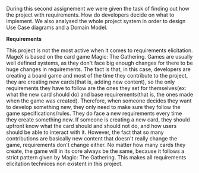 During this second assignement we were given the task of finding out how the project with requirements. How do developers decide on what to implement. We also analysed the whole project system in order to design Use Case diagrams and a Domain Model.

__Requirements__

This project is not the most active when it comes to requirements elicitation. MageX is based on the card game Magic: The Gathering. Games are usually well defined systems, as they don't face big enough changes for there to be huge changes in requirements. The fact is that, in this case, developers are creating a board game and most of the time they contribute to the project, they are creating new cards(that is, adding new content), so the only requirements they have to follow are the ones they set for themselves(ex: what the new card should do) and base requirements(that is, the ones made when the game was created). Therefore, when someone decides they want to develop something new, they only need to make sure they follow the game specifications/rules. They do face a new requirements every time they create something new. If someone is creating a new card, they should upfront know what the card should and should not do, and how users should be able to interact with it. However, the fact that so many contributions are basically new content that doesn't really change the game, requirements don't change either. No matter how many cards they create, the game will in its core always be the same, because it follows a strict pattern given by Magic: The Gathering. This makes all requirements elicitation technices non existent in this project.
